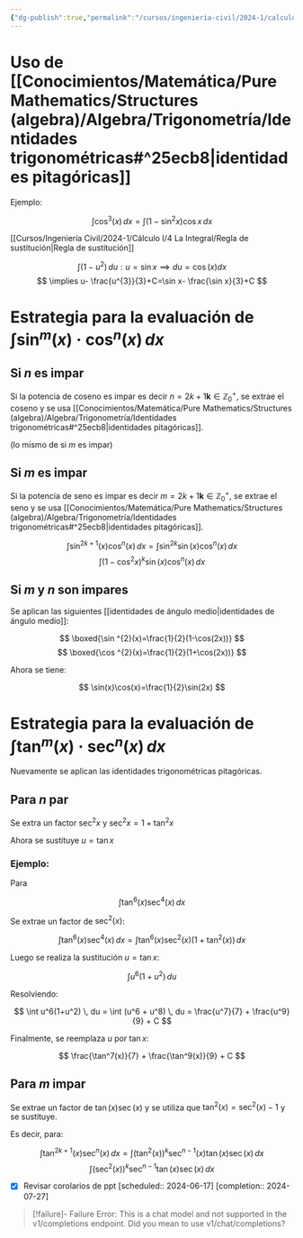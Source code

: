 ```yaml
---
{"dg-publish":true,"permalink":"/cursos/ingenieria-civil/2024-1/calculo-i/4-la-integral/integrales-trigonometricas/","tags":["ExMAT1610","Técnicas-de-integración"]}
---
```


# Uso de  [[Conocimientos/Matemática/Pure Mathematics/Structures (algebra)/Algebra/Trigonometría/Identidades trigonométricas#^25ecb8\|identidades pitagóricas]]

Ejemplo:

$$
\int \cos ^{3}(x) \, dx =\int (1-\sin ^{2}x)\cos x \, dx 
$$

[[Cursos/Ingeniería Civil/2024-1/Cálculo I/4 La Integral/Regla de sustitución\|Regla de sustitución]]

$$
\int (1-u^{2}) \, du:u=\sin x \implies du=\cos (x)dx 
$$
$$
\implies u- \frac{u^{3}}{3}+C=\sin x- \frac{\sin x}{3}+C
$$
# Estrategia para la evaluación de $\int \sin ^{m}(x)·\cos ^{n}(x) \, dx$
## Si $n$ es impar

Si la potencia de coseno es impar es decir $n=2k+1\mathbf{k}\in \mathbb{Z}^{+}_{0}$, se extrae el coseno y se usa [[Conocimientos/Matemática/Pure Mathematics/Structures (algebra)/Algebra/Trigonometría/Identidades trigonométricas#^25ecb8\|identidades pitagóricas]].

(lo mismo de si $m$ es impar)

## Si $m$ es impar

Si la potencia de seno es impar es decir $m=2k+1\mathbf{k}\in \mathbb{Z}^{+}_{0}$, se extrae el seno y se usa [[Conocimientos/Matemática/Pure Mathematics/Structures (algebra)/Algebra/Trigonometría/Identidades trigonométricas#^25ecb8\|identidades pitagóricas]].

$$
\int \sin ^{2k+1}(x)\cos ^{n}(x) \, dx =\int \sin ^{2k}\sin(x)\cos ^{n}(x) \, dx 
$$
$$
\int (1-\cos ^{2}x)^{k}\sin(x)\cos ^{n}(x) \, dx 
$$
## Si $m$ y $n$ son impares

Se aplican las siguientes [[identidades de ángulo medio\|identidades de ángulo medio]]:

$$
\boxed{\sin ^{2}(x)=\frac{1}{2}(1-\cos(2x))} 
$$
$$
\boxed{\cos ^{2}(x)=\frac{1}{2}(1+\cos(2x))} 
$$

Ahora se tiene:

$$
\sin(x)\cos(x)=\frac{1}{2}\sin(2x)
$$
# Estrategia para la evaluación de $\int \tan ^{m}(x)·\sec ^{n}(x) \, dx$

Nuevamente se aplican las identidades trigonométricas pitagóricas.

## Para $n$ par

Se extra un factor $\sec ^{2}x$ y $\sec ^{2}x=1+\tan ^{2}x$ 

Ahora se sustituye $u=\tan x$

### Ejemplo:

Para

$$
\int \tan ^{6}(x)\sec ^{4}(x) \, dx 
$$

Se extrae un factor de $\sec^2(x)$:

$$
\int \tan ^{6}(x)\sec ^{4}(x) \, dx = \int \tan ^{6}(x)\sec ^{2}(x)(1+\tan^2(x)) \, dx
$$

Luego se realiza la sustitución $u=\tan x$:

$$
\int u^6(1+u^2) \, du
$$

Resolviendo:

$$
\int u^6(1+u^2) \, du = \int (u^6 + u^8) \, du = \frac{u^7}{7} + \frac{u^9}{9} + C
$$

Finalmente, se reemplaza $u$ por $\tan x$:

$$
\frac{\tan^7(x)}{7} + \frac{\tan^9(x)}{9} + C
$$

## Para $m$ impar

Se extrae un factor de $\tan (x)\sec (x)$ y se utiliza que $\tan ^{2}(x)=\sec ^{2}(x)-1$ y se sustituye.

Es decir, para:

$$
\int  \tan ^{2k+1}(x)\sec ^{n}(x) \, dx = \int (\tan ^{2}(x))^{k}\sec ^{n-1}(x)\tan(x)\sec(x) \, dx 
$$
$$
\int (\sec ^{2}(x))^{k}\sec ^{n-1}\tan(x)\sec(x) \, dx 
$$
- [x] Revisar corolarios de ppt  [scheduled:: 2024-06-17]  [completion:: 2024-07-27]

> [!failure]- Failure 
>   Error: This is a chat model and not supported in the v1/completions endpoint.   Did you mean to use v1/chat/completions?
